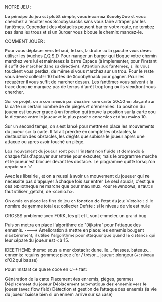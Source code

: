 NOTRE JEU : 

Le principe du jeu est plutôt simple, vous incarnez ScoobyDoo et vous cherchez à récolter vos Scoobysnacks sans vous faire attraper par les fantômes. Cependant des obstacles peuvent barrer votre route, ne tombez pas dans les trous et si un Burger vous bloque le chemin: mangez-le.


COMMENT JOUER : 

Pour vous déplacer vers le haut, le bas, la droite ou la gauche vous devez utiliser les touches Z,Q,S,D. Pour manger un burger qui bloque votre chemin marchez vers lui et maintenez la barre Espace (à implementer, pour l'instant il suffit de marcher dans sa direction). Attention aux fantômes, si ils vous touchent vous perdez, de même si vous marchez sur un trou. Pour le reste vous devez collecter 10 boites de ScoobySnack pour gagner. Pour les récupérer il vous suffit de marcher dessus.
Les fantômes vous suivent à la trace donc ne marquez pas de temps d'arrêt trop long ou ils viendront vous chercher.









Sur ce projet, on a commencé par dessiner une carte 50x50 en plaçant sur la carte un certain nombre de de pièges et d'ennemies. La position du joueur est trouver grace à un fonction qui trouve la position sur la carte oou la distance entre le joueur et le,plus proche ennemies et d'au moins 10.

Sur un second temps, on s'est lancé pour mettre en place les mouvements du joueur sur la carte. Il fallait prendre en compte les obstacles, la destruction des obstacles, les dégâts que subisse le joueur apres une attaque ou apres avoir touché un piège.

Les mouvement du joueur sont pour l'instant non fluide et demande à chaque fois d'appuyer sur entrée pour executer, mais le programme marche et le joueur est bloquer devant les obstacle. Le programme quitte lorsqu'on appuie sur 'a'

Avec les librairie <termios>,<unustd> et <stdio> on a reussi à avoir un mouvement du joueuer qui ne necessite pas d'appuyer à chaque fois sur entrer. Le seul soucis, c'est que ces bibliotheque ne marche que pour mac/linux. Pour le windows, il faut:
il faut utiliser _getch() de <conio.h>.

On a mis en place les fins de jeu en fonction de l'etat du jeu:
Victoire :  si le nombre de gemme total est collecter
Defete : si le niveau de vie est nulle


GROSSS probleme avec FORK, les git et tt sont emmeler, un grand bug 

Puis on mettra en place l'algorithme de "Dijkstra"  pour l'attaque des ennemis.
----> Amelioration à mettre en place: les ennemis bougent aléatoirement, il utilise l'algorithme pour attaquer que quand la distance qui leur sépare du joueur est < à 15.




IDEE THEME:
theme: sous la mer
obstacle: dune, ile... fausses, bateaux...
ennemis: requins
gemmes: piece d'or / trésor...
joueur: plongeur (+: niveau d'O2 qui baisse)

Pour l'instant ce que le code en C++ fait:

Génération de la carte
Placement des ennemis, pièges, gemmes
Déplacement du joueur
Déplacement automatique des ennemis vers le joueur (avec flow field)
Détection et gestion de l’attaque des ennemis (la vie du joueur baisse bien si un ennemi arrive sur sa case)

